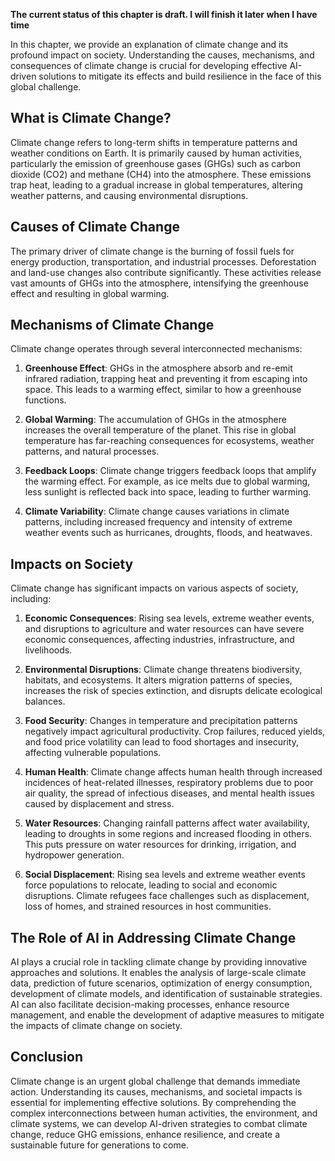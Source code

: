 **The current status of this chapter is draft. I will finish it later when I have time**

In this chapter, we provide an explanation of climate change and its profound impact on society. Understanding the causes, mechanisms, and consequences of climate change is crucial for developing effective AI-driven solutions to mitigate its effects and build resilience in the face of this global challenge.

What is Climate Change?
-----------------------

Climate change refers to long-term shifts in temperature patterns and weather conditions on Earth. It is primarily caused by human activities, particularly the emission of greenhouse gases (GHGs) such as carbon dioxide (CO2) and methane (CH4) into the atmosphere. These emissions trap heat, leading to a gradual increase in global temperatures, altering weather patterns, and causing environmental disruptions.

Causes of Climate Change
------------------------

The primary driver of climate change is the burning of fossil fuels for energy production, transportation, and industrial processes. Deforestation and land-use changes also contribute significantly. These activities release vast amounts of GHGs into the atmosphere, intensifying the greenhouse effect and resulting in global warming.

Mechanisms of Climate Change
----------------------------

Climate change operates through several interconnected mechanisms:

1. **Greenhouse Effect**: GHGs in the atmosphere absorb and re-emit infrared radiation, trapping heat and preventing it from escaping into space. This leads to a warming effect, similar to how a greenhouse functions.

2. **Global Warming**: The accumulation of GHGs in the atmosphere increases the overall temperature of the planet. This rise in global temperature has far-reaching consequences for ecosystems, weather patterns, and natural processes.

3. **Feedback Loops**: Climate change triggers feedback loops that amplify the warming effect. For example, as ice melts due to global warming, less sunlight is reflected back into space, leading to further warming.

4. **Climate Variability**: Climate change causes variations in climate patterns, including increased frequency and intensity of extreme weather events such as hurricanes, droughts, floods, and heatwaves.

Impacts on Society
------------------

Climate change has significant impacts on various aspects of society, including:

1. **Economic Consequences**: Rising sea levels, extreme weather events, and disruptions to agriculture and water resources can have severe economic consequences, affecting industries, infrastructure, and livelihoods.

2. **Environmental Disruptions**: Climate change threatens biodiversity, habitats, and ecosystems. It alters migration patterns of species, increases the risk of species extinction, and disrupts delicate ecological balances.

3. **Food Security**: Changes in temperature and precipitation patterns negatively impact agricultural productivity. Crop failures, reduced yields, and food price volatility can lead to food shortages and insecurity, affecting vulnerable populations.

4. **Human Health**: Climate change affects human health through increased incidences of heat-related illnesses, respiratory problems due to poor air quality, the spread of infectious diseases, and mental health issues caused by displacement and stress.

5. **Water Resources**: Changing rainfall patterns affect water availability, leading to droughts in some regions and increased flooding in others. This puts pressure on water resources for drinking, irrigation, and hydropower generation.

6. **Social Displacement**: Rising sea levels and extreme weather events force populations to relocate, leading to social and economic disruptions. Climate refugees face challenges such as displacement, loss of homes, and strained resources in host communities.

The Role of AI in Addressing Climate Change
-------------------------------------------

AI plays a crucial role in tackling climate change by providing innovative approaches and solutions. It enables the analysis of large-scale climate data, prediction of future scenarios, optimization of energy consumption, development of climate models, and identification of sustainable strategies. AI can also facilitate decision-making processes, enhance resource management, and enable the development of adaptive measures to mitigate the impacts of climate change on society.

Conclusion
----------

Climate change is an urgent global challenge that demands immediate action. Understanding its causes, mechanisms, and societal impacts is essential for implementing effective solutions. By comprehending the complex interconnections between human activities, the environment, and climate systems, we can develop AI-driven strategies to combat climate change, reduce GHG emissions, enhance resilience, and create a sustainable future for generations to come.
